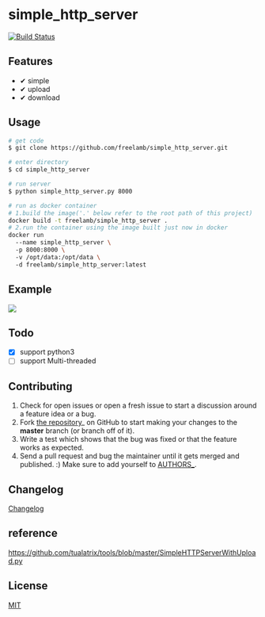 # simple_http_server

[![Build Status](https://travis-ci.org/freelamb/simple_http_server.svg?branch=master)](https://travis-ci.org/freelamb/simple_http_server)

## Features

- ✔ simple
- ✔ upload
- ✔ download

## Usage
```bash
# get code
$ git clone https://github.com/freelamb/simple_http_server.git

# enter directory
$ cd simple_http_server

# run server
$ python simple_http_server.py 8000

# run as docker container
# 1.build the image('.' below refer to the root path of this project)
docker build -t freelamb/simple_http_server .
# 2.run the container using the image built just now in docker 
docker run 
  --name simple_http_server \ 
  -p 8000:8000 \ 
  -v /opt/data:/opt/data \ 
  -d freelamb/simple_http_server:latest
```

## Example

![](image/example.jpeg)

## Todo
- [x] support python3
- [ ] support Multi-threaded

## Contributing

1. Check for open issues or open a fresh issue to start a discussion around a feature idea or a bug.
2. Fork [the repository](https://github.com/freelamb/simple_http_server)_ on GitHub to start making your changes to the **master** branch (or branch off of it).
3. Write a test which shows that the bug was fixed or that the feature works as expected.
4. Send a pull request and bug the maintainer until it gets merged and published. :) Make sure to add yourself to [AUTHORS_](AUTHORS.md).

## Changelog

[Changelog](CHANGELOG.md)

## reference

<https://github.com/tualatrix/tools/blob/master/SimpleHTTPServerWithUpload.py>

## License

[MIT](https://tldrlegal.com/license/mit-license)
